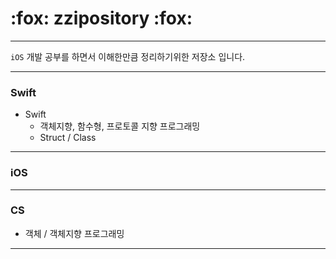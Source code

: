 # :fox: zzipository :fox:
---
`iOS` 개발 공부를 하면서 이해한만큼 정리하기위한 저장소 입니다. 

***

### Swift
- Swift
    - 객체지향, 함수형, 프로토콜 지향 프로그래밍
    - Struct / Class
---
### iOS

---
### CS
 - 객체 / 객체지향 프로그래밍

---
